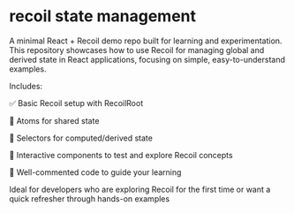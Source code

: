 # recoil state management

A minimal React + Recoil demo repo built for learning and experimentation. This repository showcases how to use Recoil for managing global and derived state in React applications, focusing on simple, easy-to-understand examples.

Includes:

✅ Basic Recoil setup with RecoilRoot

🔸 Atoms for shared state

🔹 Selectors for computed/derived state

🧪 Interactive components to test and explore Recoil concepts

💬 Well-commented code to guide your learning

Ideal for developers who are exploring Recoil for the first time or want a quick refresher through hands-on examples

